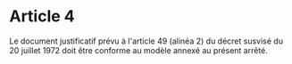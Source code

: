 # Article 4

Le document justificatif prévu à l'article 49 (alinéa 2) du décret susvisé du 20 juillet 1972 doit être conforme au modèle annexé au présent arrêté.
